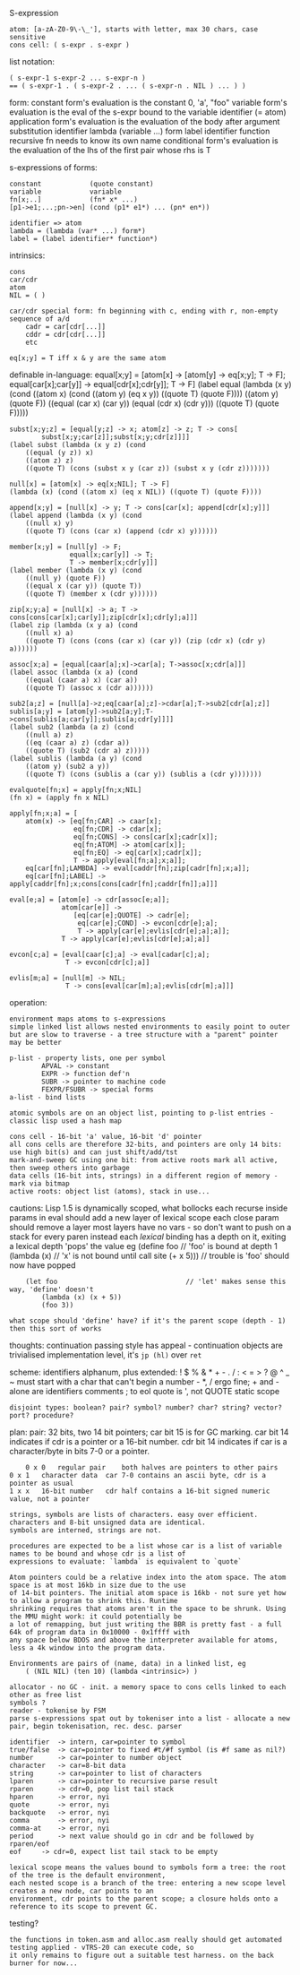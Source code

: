 S-expression

    atom: [a-zA-Z0-9\-\_'], starts with letter, max 30 chars, case sensitive
    cons cell: ( s-expr . s-expr )

list notation:

    ( s-expr-1 s-expr-2 ... s-expr-n )
    == ( s-expr-1 . ( s-expr-2 . ... ( s-expr-n . NIL ) ... ) )

form:
    constant    form's evaluation is the constant
                0, 'a', "foo"
    variable    form's evaluation is the eval of the s-expr bound to the variable
                identifier (= atom)
    application form's evaluation is the evaluation of the body after argument substitution
                identifier
                lambda (variable ...) form
                label identifier function       recursive fn needs to know its own name
    conditional form's evaluation is the evaluation of the lhs of the first pair whose rhs is T

s-expressions of forms:

    constant            (quote constant)
    variable            variable
    fn[x;..]            (fn* x* ...)
    [p1->e1;...;pn->en] (cond (p1* e1*) ... (pn* en*))

    identifier => atom
    lambda = (lambda (var* ...) form*)
    label = (label identifier* function*)

intrinsics:

    cons
    car/cdr
    atom
    NIL = ( )

    car/cdr special form: fn beginning with c, ending with r, non-empty sequence of a/d
        cadr = car[cdr[...]]
        cddr = cdr[cdr[...]]
        etc

    eq[x;y] = T iff x & y are the same atom

definable in-language:
    equal[x;y] = [atom[x] -> [atom[y] -> eq[x;y]; T -> F];
                  equal[car[x];car[y]] -> equal[cdr[x];cdr[y]];
                  T -> F]
    (label equal (lambda (x y) (cond
        ((atom x) (cond ((atom y) (eq x y)) ((quote T) (quote F))))
        ((atom y) (quote F))
        ((equal (car x) (car y)) (equal (cdr x) (cdr y)))
        ((quote T) (quote F)))))

    subst[x;y;z] = [equal[y;z] -> x; atom[z] -> z; T -> cons[
            subst[x;y;car[z]];subst[x;y;cdr[z]]]]
    (label subst (lambda (x y z) (cond
        ((equal (y z)) x)
        ((atom z) z)
        ((quote T) (cons (subst x y (car z)) (subst x y (cdr z)))))))

    null[x] = [atom[x] -> eq[x;NIL]; T -> F]
    (lambda (x) (cond ((atom x) (eq x NIL)) ((quote T) (quote F))))

    append[x;y] = [null[x] -> y; T -> cons[car[x]; append[cdr[x];y]]]
    (label append (lambda (x y) (cond
        ((null x) y)
        ((quote T) (cons (car x) (append (cdr x) y))))))

    member[x;y] = [null[y] -> F;
                   equal[x;car[y]] -> T;
                   T -> member[x;cdr[y]]]
    (label member (lambda (x y) (cond
        ((null y) (quote F))
        ((equal x (car y)) (quote T))
        ((quote T) (member x (cdr y))))))

    zip[x;y;a] = [null[x] -> a; T -> cons[cons[car[x];car[y]];zip[cdr[x];cdr[y];a]]]
    (label zip (lambda (x y a) (cond
        ((null x) a)
        ((quote T) (cons (cons (car x) (car y)) (zip (cdr x) (cdr y) a))))))

    assoc[x;a] = [equal[caar[a];x]->car[a]; T->assoc[x;cdr[a]]]
    (label assoc (lambda (x a) (cond
        ((equal (caar a) x) (car a))
        ((quote T) (assoc x (cdr a))))))

    sub2[a;z] = [null[a]->z;eq[caar[a];z]->cdar[a];T->sub2[cdr[a];z]]
    sublis[a;y] = [atom[y]->sub2[a;y];T->cons[sublis[a;car[y]];sublis[a;cdr[y]]]]
    (label sub2 (lambda (a z) (cond
        ((null a) z)
        ((eq (caar a) z) (cdar a))
        ((quote T) (sub2 (cdr a) z)))))
    (label sublis (lambda (a y) (cond
        ((atom y) (sub2 a y))
        ((quote T) (cons (sublis a (car y)) (sublis a (cdr y)))))))

    evalquote[fn;x] = apply[fn;x;NIL]
    (fn x) = (apply fn x NIL)

    apply[fn;x;a] = [
        atom(x) -> [eq[fn;CAR] -> caar[x];
                    eq[fn;CDR] -> cdar[x];
                    eq[fn;CONS] -> cons[car[x];cadr[x]];
                    eq[fn;ATOM] -> atom[car[x]];
                    eq[fn;EQ] -> eq[car[x];cadr[x]];
                    T -> apply[eval[fn;a];x;a]];
        eq[car[fn];LAMBDA] -> eval[caddr[fn];zip[cadr[fn];x;a]];
        eq[car[fn];LABEL] -> apply[caddr[fn];x;cons[cons[cadr[fn];caddr[fn]];a]]]

    eval[e;a] = [atom[e] -> cdr[assoc[e;a]];
                 atom[car[e]] ->
                    [eq[car[e];QUOTE] -> cadr[e];
                     eq[car[e];COND] -> evcon[cdr[e];a];
                     T -> apply[car[e];evlis[cdr[e];a];a]];
                 T -> apply[car[e];evlis[cdr[e];a];a]]

    evcon[c;a] = [eval[caar[c];a] -> eval[cadar[c];a];
                  T -> evcon[cdr[c];a]]

    evlis[m;a] = [null[m] -> NIL;
                  T -> cons[eval[car[m];a];evlis[cdr[m];a]]]

operation:

    environment maps atoms to s-expressions
    simple linked list allows nested environments to easily point to outer
    but are slow to traverse - a tree structure with a "parent" pointer may be better

    p-list - property lists, one per symbol
            APVAL -> constant
            EXPR -> function def'n
            SUBR -> pointer to machine code
            FEXPR/FSUBR -> special forms
    a-list - bind lists

    atomic symbols are on an object list, pointing to p-list entries - classic lisp used a hash map

    cons cell - 16-bit 'a' value, 16-bit 'd' pointer
    all cons cells are therefore 32-bits, and pointers are only 14 bits: use high bit(s) and can just shift/add/tst
    mark-and-sweep GC using one bit: from active roots mark all active, then sweep others into garbage
    data cells (16-bit ints, strings) in a different region of memory - mark via bitmap
    active roots: object list (atoms), stack in use...

cautions:
    Lisp 1.5 is dynamically scoped, what bollocks
    each recurse inside params in eval should add a new layer of lexical scope
    each close param should remove a layer
    most layers have no vars - so don't want to push on a stack for every paren
    instead each _lexical_ binding has a depth on it, exiting a lexical depth 'pops' the value
    eg
        (define foo                             // 'foo' is bound at depth 1
            (lambda (x)                         // 'x' is not bound until call site
                (+ x 5)))                       // trouble is 'foo' should now have popped

        (let foo                                // 'let' makes sense this way, 'define' doesn't
            (lambda (x) (x + 5))
            (foo 3))

    what scope should 'define' have? if it's the parent scope (depth - 1) then this sort of works

thoughts:
    continuation passing style has appeal - continuation objects are trivialised
    implementation level, it's `jp (hl)` over `ret`

scheme:
    identifiers alphanum, plus extended: ! $ % & * + - . / : < = > ? @ ^ _ ~
    must start with a char that can't begin a number - *, / ergo fine; + and - alone are identifiers
    comments ; to eol
    quote is ', not QUOTE
    static scope

    disjoint types: boolean? pair? symbol? number? char? string? vector? port? procedure?

plan:
    pair: 32 bits, two 14 bit pointers; car bit 15 is for GC marking. car bit 14 indicates if cdr is a pointer or a
    16-bit number. cdr bit 14 indicates if car is a character/byte in bits 7-0 or a pointer.

    	0 x 0	regular pair	both halves are pointers to other pairs
	0 x 1	character data	car 7-0 contains an ascii byte, cdr is a pointer as usual
	1 x x	16-bit number	cdr half contains a 16-bit signed numeric value, not a pointer

    strings, symbols are lists of characters. easy over efficient. characters and 8-bit unsigned data are identical.
    symbols are interned, strings are not.

    procedures are expected to be a list whose car is a list of variable names to be bound and whose cdr is a list of
    expressions to evaluate: `lambda` is equivalent to `quote`

    Atom pointers could be a relative index into the atom space. The atom space is at most 16kb in size due to the use
    of 14-bit pointers. The initial atom space is 16kb - not sure yet how to allow a program to shrink this. Runtime
    shrinking requires that atoms aren't in the space to be shrunk. Using the MMU might work: it could potentially be
    a lot of remapping, but just writing the BBR is pretty fast - a full 64k of program data in 0x10000 - 0x1ffff with
    any space below BDOS and above the interpreter available for atoms, less a 4k window into the program data.

    Environments are pairs of (name, data) in a linked list, eg
    	( (NIL NIL) (ten 10) (lambda <intrinsic>) )

    allocator - no GC - init. a memory space to cons cells linked to each other as free list
    symbols ?
    reader - tokenise by FSM
    parse s-expressions spat out by tokeniser into a list - allocate a new pair, begin tokenisation, rec. desc. parser

	identifier	-> intern, car=pointer to symbol
	true/false	-> car=pointer to fixed #t/#f symbol (is #f same as nil?)
	number		-> car=pointer to number object
	character	-> car=8-bit data
	string		-> car=pointer to list of characters
	lparen		-> car=pointer to recursive parse result
	rparen		-> cdr=0, pop list tail stack
	hparen		-> error, nyi
	quote		-> error, nyi
	backquote	-> error, nyi
	comma		-> error, nyi
	comma-at	-> error, nyi
	period		-> next value should go in cdr and be followed by rparen/eof
	eof		-> cdr=0, expect list tail stack to be empty

    lexical scope means the values bound to symbols form a tree: the root of the tree is the default environment,
    each nested scope is a branch of the tree: entering a new scope level creates a new node, car points to an
    environment, cdr points to the parent scope; a closure holds onto a reference to its scope to prevent GC.

testing?

    the functions in token.asm and alloc.asm really should get automated testing applied - vTRS-20 can execute code, so
    it only remains to figure out a suitable test harness. on the back burner for now...


